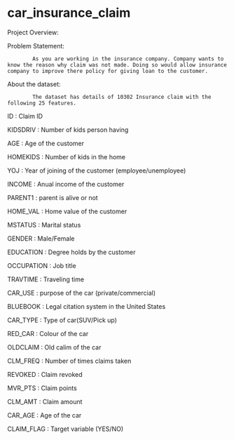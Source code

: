 # car_insurance_claim
Project Overview:

Problem Statement:

            As you are working in the insurance company. Company wants to know the reason why claim was not made. Doing so would allow insurance company to improve there policy for giving loan to the customer.
            
About the dataset:

            The dataset has details of 10302 Insurance claim with the following 25 features.


ID :	Claim ID

KIDSDRIV	: Number of kids person having

AGE	: Age of the customer

HOMEKIDS :	Number of kids in the home

YOJ :	Year of joining of the customer (employee/unemployee)

INCOME :	Anual income of the customer

PARENT1 :	parent is alive or not

HOME_VAL :	Home value of the customer

MSTATUS :	Marital status

GENDER :	Male/Female

EDUCATION :	Degree holds by the customer

OCCUPATION  : Job title

TRAVTIME :	Traveling time

CAR_USE :	purpose of the car (private/commercial)

BLUEBOOK :	Legal citation system in the United States

CAR_TYPE :	Type of car(SUV/Pick up)

RED_CAR :	Colour of the car

OLDCLAIM :	Old calim of the car

CLM_FREQ :	Number of times claims taken

REVOKED :	Claim revoked

MVR_PTS :	Claim points

CLM_AMT :	Claim amount

CAR_AGE :	Age of the car

CLAIM_FLAG : Target variable (YES/NO)
